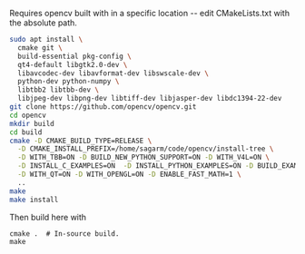 Requires opencv built with in a specific location -- edit CMakeLists.txt with
the absolute path.

```bash
sudo apt install \
  cmake git \
  build-essential pkg-config \
  qt4-default libgtk2.0-dev \
  libavcodec-dev libavformat-dev libswscale-dev \
  python-dev python-numpy \
  libtbb2 libtbb-dev \
  libjpeg-dev libpng-dev libtiff-dev libjasper-dev libdc1394-22-dev
git clone https://github.com/opencv/opencv.git
cd opencv
mkdir build
cd build
cmake -D CMAKE_BUILD_TYPE=RELEASE \
  -D CMAKE_INSTALL_PREFIX=/home/sagarm/code/opencv/install-tree \
  -D WITH_TBB=ON -D BUILD_NEW_PYTHON_SUPPORT=ON -D WITH_V4L=ON \
  -D INSTALL_C_EXAMPLES=ON  -D INSTALL_PYTHON_EXAMPLES=ON -D BUILD_EXAMPLES=ON \
  -D WITH_QT=ON -D WITH_OPENGL=ON -D ENABLE_FAST_MATH=1 \
  ..
make
make install
```

Then build here with
```
cmake .  # In-source build.
make
```
